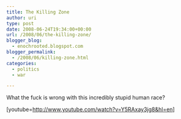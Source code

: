 ```yaml
---
title: The Killing Zone
author: uri
type: post
date: 2008-06-24T19:34:00+00:00
url: /2008/06/the-killing-zone/
blogger_blog:
  - enochrooted.blogspot.com
blogger_permalink:
  - /2008/06/killing-zone.html
categories:
  - politics
  - war

---
```

What the fuck is wrong with this incredibly stupid human race?

[youtube=http://www.youtube.com/watch?v=Y5RAxay3jg8&hl=en] 

<div class="blogger-post-footer">
  <img width='1' height='1' />
</div>
